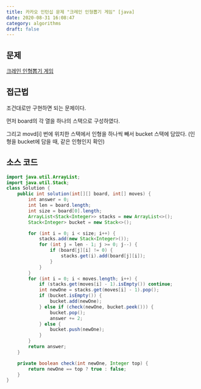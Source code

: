 ```yaml
---
title: 카카오 인턴십 문제 "크레인 인형뽑기 게임" [java]
date: 2020-08-31 16:08:47
category: algorithms
draft: false
---
```



## 문제
[크레인 인형뽑기 게임](https://programmers.co.kr/learn/courses/30/lessons/64061)

## 접근법
조건대로만 구현하면 되는 문제이다. 

먼저 board의 각 열을 하나의 스택으로 구성하였다. 

그리고 movd[i] 번에 위치한 스택에서 인형을 하나씩 빼서 bucket 스택에 담았다. (인형을 bucket에 담을 때, 같은 인형인지 확인)


## 소스 코드

```java
import java.util.ArrayList;
import java.util.Stack;
class Solution {
    public int solution(int[][] board, int[] moves) {
        int answer = 0;
        int len = board.length;
        int size = board[0].length;
        ArrayList<Stack<Integer>> stacks = new ArrayList<>();
        Stack<Integer> bucket = new Stack<>();

        for (int i = 0; i < size; i++) {
            stacks.add(new Stack<Integer>());
            for (int j = len - 1; j >= 0; j--) {
                if (board[j][i] != 0) {
                    stacks.get(i).add(board[j][i]);
                }
            }
        }
        for (int i = 0; i < moves.length; i++) {
            if (stacks.get(moves[i] - 1).isEmpty()) continue;
            int newOne = stacks.get(moves[i] - 1).pop();
            if (bucket.isEmpty()) {
                bucket.add(newOne);
            } else if (check(newOne, bucket.peek())) {
                bucket.pop();
                answer += 2;
            } else {
                bucket.push(newOne);
            }
        }
        return answer;
    }

    private boolean check(int newOne, Integer top) {
        return newOne == top ? true : false;
    }
}
```